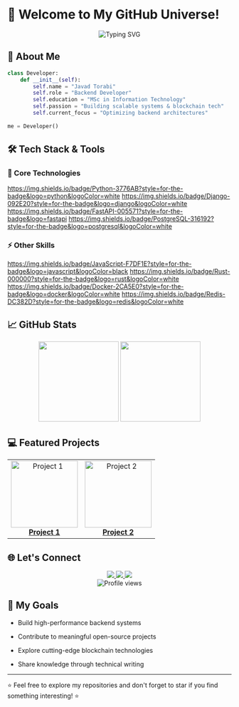 # 🌟 Welcome to My GitHub Universe!

<div align="center">
  <img src="https://readme-typing-svg.demolab.com?font=Fira+Code&pause=1000&color=22D3EE&width=435&lines=Backend+Developer;Python+Developer;Blockchain+Developer;Open-Source+Contributor" alt="Typing SVG" />
</div>

## 🚀 About Me

```python
class Developer:
    def __init__(self):
        self.name = "Javad Torabi"
        self.role = "Backend Developer"
        self.education = "MSc in Information Technology"
        self.passion = "Building scalable systems & blockchain tech"
        self.current_focus = "Optimizing backend architectures"
        
me = Developer()
```

## 🛠️ Tech Stack & Tools

### 🔧 Core Technologies

https://img.shields.io/badge/Python-3776AB?style=for-the-badge&logo=python&logoColor=white
https://img.shields.io/badge/Django-092E20?style=for-the-badge&logo=django&logoColor=white
https://img.shields.io/badge/FastAPI-005571?style=for-the-badge&logo=fastapi
https://img.shields.io/badge/PostgreSQL-316192?style=for-the-badge&logo=postgresql&logoColor=white

### ⚡ Other Skills
https://img.shields.io/badge/JavaScript-F7DF1E?style=for-the-badge&logo=javascript&logoColor=black
https://img.shields.io/badge/Rust-000000?style=for-the-badge&logo=rust&logoColor=white
https://img.shields.io/badge/Docker-2CA5E0?style=for-the-badge&logo=docker&logoColor=white
https://img.shields.io/badge/Redis-DC382D?style=for-the-badge&logo=redis&logoColor=white

## 📈 GitHub Stats
<div align="center"> <img height="180em" src="https://github-readme-stats.vercel.app/api?username=j.2528840&show_icons=true&theme=radical&count_private=true" /> <img height="180em" src="https://github-readme-stats.vercel.app/api/top-langs/?username=j.2528840&layout=compact&theme=radical" /> </div>

## 💻 Featured Projects
<table> <tr> <td align="center"> <a href="https://github.com/JavadTorabiKh/DevOpsAnsible"> <img src="https://github.com/JavadTorabiKh/DevOpsAnsible/blob/main/images.jpeg" width="150px" alt="Project 1"/> <br /> <b>Project 1</b> </a> </td> <td align="center"> <a href="https://github.com/JavadTorabiKh/JTK_CryptoToken"> <img src="PROJECT_IMAGE" width="150px" alt="Project 2"/> <br /> <b>Project 2</b> </a> </td> </tr> </table>

## 🌐 Let's Connect
<div align="center"> <a href="https://linkedin.com/in/YOUR_PROFILE"> <img src="https://img.shields.io/badge/LinkedIn-0077B5?style=for-the-badge&logo=linkedin&logoColor=white" /> </a> <a href="mailto:javadtorabi462@gmail.com"> <img src="https://img.shields.io/badge/Gmail-D14836?style=for-the-badge&logo=gmail&logoColor=white" /> </a> <a href="https://twitter.com/YOUR_HANDLE"> <img src="https://img.shields.io/badge/Twitter-1DA1F2?style=for-the-badge&logo=twitter&logoColor=white" /> </a> </div><div align="center"> <img src="https://komarev.com/ghpvc/?username=YOUR_USERNAME&label=Profile+Views&color=blue&style=flat" alt="Profile views" /> </div>

## 🎯 My Goals
- Build high-performance backend systems

- Contribute to meaningful open-source projects

- Explore cutting-edge blockchain technologies

- Share knowledge through technical writing

---

⭐ Feel free to explore my repositories and don't forget to star if you find something interesting! ⭐
